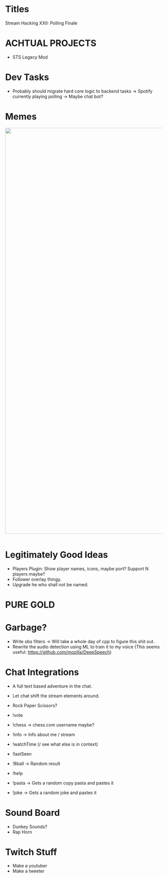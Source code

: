 Titles
======
Stream Hacking XXII: Polling Finale

ACHTUAL PROJECTS
================
* STS Legacy Mod

Dev Tasks
==========
* Probably should migrate hard core logic to backend tasks
  -> Spotify currently playing polling
  -> Maybe chat bot?

Memes
======
<div style="opacity: 0.8; display: flex; align-items: center; justify-content: center; margin-bottom: 50px;">
<img style="width:1300px;" src="/assets/images/pears.png" />
</div>

Legitimately Good Ideas
========================
* Players Plugin: Show player names, icons, maybe port? Support N players maybe?
* Follower overlay thingy.
* Upgrade he who shall not be named.

PURE GOLD
==========


Garbage?
========
* Write obs filters -> Will take a whole day of cpp to figure this shit out.
* Rewrite the audio detection using ML to train it to my voice
    (This seems useful: https://github.com/mozilla/DeepSpeech)

Chat Integrations
=================
* A full text based adventure in the chat.
* Let chat shift the stream elements around.
* Rock Paper Scissors?

* !vote
* !chess -> chess.com username maybe?
* !info -> Info about me / stream
* !watchTime (/ see what else is in context)
* !lastSeen
* !8ball -> Random result
* !help
* !pasta -> Gets a random copy pasta and pastes it
* !joke -> Gets a random joke and pastes it

Sound Board
============
* Dunkey Sounds?
* Rap Horn

Twitch Stuff
=============
* Make a youtuber
* Make a tweeter
